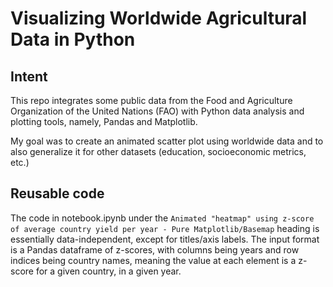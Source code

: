 # Visualizing Worldwide Agricultural Data in Python

## Intent
This repo integrates some public data from the Food and Agriculture Organization of the United Nations (FAO) with Python data analysis and plotting tools, namely, Pandas and Matplotlib.

My goal was to create an animated scatter plot using worldwide data and to also generalize it for other datasets (education, socioeconomic metrics, etc.)

## Reusable code
The code in notebook.ipynb under the `Animated "heatmap" using z-score of average country yield per year - Pure Matplotlib/Basemap` heading is essentially data-independent, except for titles/axis labels. The input format is a Pandas dataframe of z-scores, with columns being years and row indices being country names, meaning the value at each element is a z-score for a given country, in a given year.
